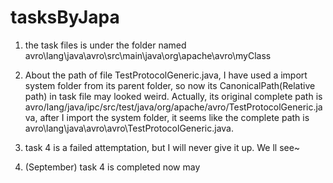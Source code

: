 # tasksByJapa

1. the task files is under the folder named avro\lang\java\avro\src\main\java\org\apache\avro\myClass

2. About the path of file TestProtocolGeneric.java, I have used a import system folder from its parent folder, so now its CanonicalPath(Relative path) in task file may looked weird. 
Actually, its original complete path is avro/lang/java/ipc/src/test/java/org/apache/avro/TestProtocolGeneric.java, 
after I import the system folder, it seems like the complete path is avro\lang\java\avro\avro\TestProtocolGeneric.java. 

3. task 4 is a failed attemptation, but I will never give it up. We ll see~ 

4. (September) task 4 is completed now may
